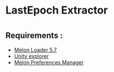# LastEpoch Extractor
#
## Requirements :
+ [Melon Loader 5.7](https://github.com/LavaGang/MelonLoader)
+ [Unity explorer](https://github.com/sinai-dev/UnityExplorer/)
+ [Melon Preferences Manager](https://github.com/sinai-dev/MelonPreferencesManager)
